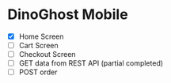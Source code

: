 # DinoGhost Mobile
- [x] Home Screen
- [ ] Cart Screen
- [ ] Checkout Screen
- [ ] GET data from REST API (partial completed)
- [ ] POST order